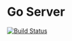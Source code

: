 # Go Server

[![Build Status](https://github.com/dbujard/goserver.svg?branch=master)](https://travis-ci.org/dbujard/goserver)
